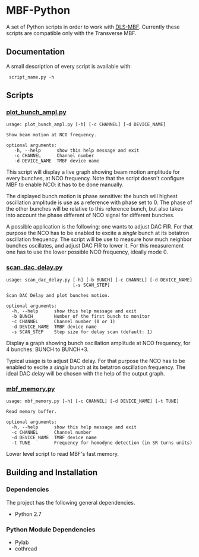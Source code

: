 # MBF-Python

A set of Python scripts in order to work with [DLS-MBF](https://github.com/DLS-Controls-Private-org/DLS-MBF). Currently these scripts are compatible only with the Transverse MBF.

## Documentation

A small description of every script is available with:

```Shell
 script_name.py -h
```
## Scripts

### [plot_bunch_ampl.py](https://github.com/abdomit/MBF-Python/blob/master/plot_bunch_ampl.py "plot_bunch_ampl.py")

```Shell
usage: plot_bunch_ampl.py [-h] [-c CHANNEL] [-d DEVICE_NAME]

Show beam motion at NCO frequency.

optional arguments:
   -h, --help      show this help message and exit 
   -c CHANNEL      Channel number
   -d DEVICE_NAME  TMBF device name
```

This script will display a live graph showing beam motion amplitude for every bunches, at NCO frequency. Note that the script doesn't configure MBF to enable NCO: it has to be done manually.

The displayed bunch motion is phase sensitive: the bunch will highest oscillation amplitude is use as a reference with phase set to 0. The phase of the other bunches will be relative to this reference bunch, but also takes into account the phase different of NCO signal for different bunches.

A possible application is the following: one wants to adjust DAC FIR. For that purpose the NCO has to be enabled to excite a *single* bunch at its betatron oscillation frequency. The script will be use to measure how much neighbor bunches oscillates, and adjust DAC FIR to lower it. For this measurement one has to use the lower possible NCO frequency, ideally mode 0.

### [scan_dac_delay.py](https://github.com/abdomit/MBF-Python/blob/master/scan_dac_delay.py "scan_dac_delay.py")

```Shell
usage: scan_dac_delay.py [-h] [-b BUNCH] [-c CHANNEL] [-d DEVICE_NAME]
                         [-s SCAN_STEP]

Scan DAC Delay and plot bunches motion.

optional arguments:
  -h, --help      show this help message and exit
  -b BUNCH        Number of the first bunch to monitor
  -c CHANNEL      Channel number (0 or 1)
  -d DEVICE_NAME  TMBF device name
  -s SCAN_STEP    Step size for delay scan (default: 1)
```

Display a graph showing bunch oscillation amplitude at NCO frequency, for 4 bunches: BUNCH to BUNCH+3.

Typical usage is to adjust DAC delay. For that purpose the NCO has to be enabled to excite a *single* bunch at its betatron oscillation frequency. The ideal DAC delay will be chosen with the help of the output graph.

### [mbf_memory.py](https://github.com/abdomit/MBF-Python/blob/master/mbf_memory.py "mbf_memory.py")

```Shell
usage: mbf_memory.py [-h] [-c CHANNEL] [-d DEVICE_NAME] [-t TUNE]

Read memory buffer.

optional arguments:
  -h, --help      show this help message and exit
  -c CHANNEL      Channel number
  -d DEVICE_NAME  TMBF device name
  -t TUNE         Frequency for homodyne detection (in SR turns units)
```

Lower level script to read MBF's fast memory.

## Building and Installation

### Dependencies

The project has the following general dependencies.

* Python 2.7

### Python Module Dependencies

* Pylab
* cothread
